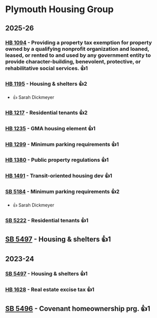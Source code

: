# Plymouth Housing Group
## 2025-26

### [HB 1094](/bill/2025-26/hb/1094/) - Providing a property tax exemption for property owned by a qualifying nonprofit organization and loaned, leased, or rented to and used by any government entity to provide character-building, benevolent, protective, or rehabilitative social services. 👍1  

### [HB 1195](/bill/2025-26/hb/1195/) - Housing & shelters 👍2  
* 👍 Sarah Dickmeyer

### [HB 1217](/bill/2025-26/hb/1217/) - Residential tenants 👍2  

### [HB 1235](/bill/2025-26/hb/1235/) - GMA housing element 👍1  

### [HB 1299](/bill/2025-26/hb/1299/) - Minimum parking requirements 👍1  

### [HB 1380](/bill/2025-26/hb/1380/) - Public property regulations 👍1  

### [HB 1491](/bill/2025-26/hb/1491/) - Transit-oriented housing dev 👍1  

### [SB 5184](/bill/2025-26/sb/5184/) - Minimum parking requirements 👍2  
* 👍 Sarah Dickmeyer

### [SB 5222](/bill/2025-26/sb/5222/) - Residential tenants 👍1  

## [SB 5497](/bill/2025-26/sb/5497/) - Housing & shelters 👍1  

## 2023-24

### [SB 5497](/bill/2023-24/sb/5497/) - Housing & shelters 👍1  

### [HB 1628](/bill/2023-24/hb/1628/) - Real estate excise tax 👍1  

## [SB 5496](/bill/2023-24/sb/5496/) - Covenant homeownership prg. 👍1  
